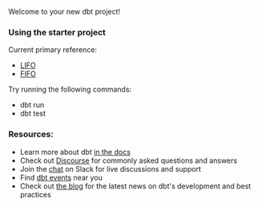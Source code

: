 Welcome to your new dbt project!

### Using the starter project

Current primary reference:
- [LIFO](https://stackoverflow.com/questions/11204136/first-in-first-out-fifo-inventory-costing)
- [FIFO](https://stackoverflow.com/questions/55039132/calculate-out-price-in-fifo-sql)

Try running the following commands:
- dbt run
- dbt test


### Resources:
- Learn more about dbt [in the docs](https://docs.getdbt.com/docs/introduction)
- Check out [Discourse](https://discourse.getdbt.com/) for commonly asked questions and answers
- Join the [chat](https://community.getdbt.com/) on Slack for live discussions and support
- Find [dbt events](https://events.getdbt.com) near you
- Check out [the blog](https://blog.getdbt.com/) for the latest news on dbt's development and best practices
